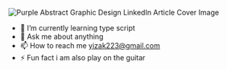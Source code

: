 

![Purple Abstract Graphic Design LinkedIn Article Cover Image](https://github.com/yizak223/yizak223/assets/139069183/d0750957-0a1e-4ded-ac3b-cfa539ee02a6)






- 🌱 I’m currently learning type script 
- 💬 Ask me about anything
- 📫 How to reach me yizak223@gmail.com
- ⚡ Fun fact i am also play on the guitar
  
